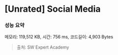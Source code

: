 # [Unrated] Social Media

### 성능 요약

메모리: 119,512 KB, 시간: 756 ms, 코드길이: 4,903 Bytes



> 출처: SW Expert Academy
